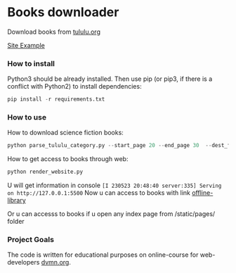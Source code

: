 # Books downloader #

Download books from [tululu.org](https://tululu.org)

[Site Example](https://jaggmort.github.io/books_downloader/static/pages/index1.html)

### How to install ###

Python3 should be already installed. Then use pip (or pip3, if there is a conflict with Python2) to install dependencies:

```python
pip install -r requirements.txt
```

### How to use ###

How to download science fiction books:

```python
python parse_tululu_category.py --start_page 20 --end_page 30  --dest_folder r:\5 --json_path r:\6 --skip_imgs False --skip_txt False
```

How to get access to books through web:

```python
python render_website.py
```

U will get information in console 
```[I 230523 20:48:40 server:335] Serving on http://127.0.0.1:5500```
Now u can access to books with link [offline-library](http://127.0.0.1:5500/static/pages/index1.html)

Or u can accesss to books if u open any index page from /static/pages/ folder

### Project Goals ###
The code is written for educational purposes on online-course for web-developers [dvmn.org](dvmn.org).
